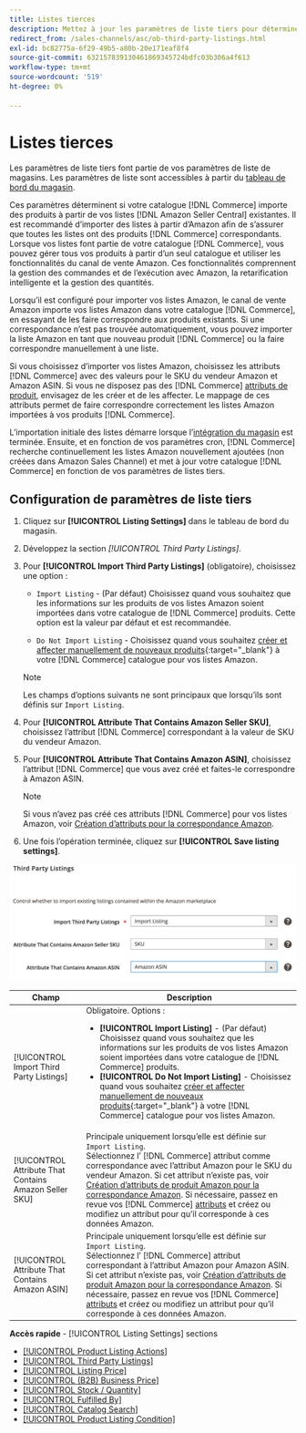 ```yaml
---
title: Listes tierces
description: Mettez à jour les paramètres de liste tiers pour déterminer si votre catalogue Commerce importe des produits à partir de vos listes Amazon Seller Central existantes.
redirect_from: /sales-channels/asc/ob-third-party-listings.html
exl-id: bc82775a-6f29-49b5-a80b-20e171eaf8f4
source-git-commit: 632157839130461869345724bdfc03b306a4f613
workflow-type: tm+mt
source-wordcount: '519'
ht-degree: 0%

---
```


# Listes tierces

Les paramètres de liste tiers font partie de vos paramètres de liste de magasins. Les paramètres de liste sont accessibles à partir du [tableau de bord du magasin](./amazon-store-dashboard.md).

Ces paramètres déterminent si votre catalogue [!DNL Commerce] importe des produits à partir de vos listes [!DNL Amazon Seller Central] existantes. Il est recommandé d’importer des listes à partir d’Amazon afin de s’assurer que toutes les listes ont des produits [!DNL Commerce] correspondants. Lorsque vos listes font partie de votre catalogue [!DNL Commerce], vous pouvez gérer tous vos produits à partir d’un seul catalogue et utiliser les fonctionnalités du canal de vente Amazon. Ces fonctionnalités comprennent la gestion des commandes et de l’exécution avec Amazon, la retarification intelligente et la gestion des quantités.

Lorsqu’il est configuré pour importer vos listes Amazon, le canal de vente Amazon importe vos listes Amazon dans votre catalogue [!DNL Commerce], en essayant de les faire correspondre aux produits existants. Si une correspondance n’est pas trouvée automatiquement, vous pouvez importer la liste Amazon en tant que nouveau produit [!DNL Commerce] ou la faire correspondre manuellement à une liste.

Si vous choisissez d’importer vos listes Amazon, choisissez les attributs [!DNL Commerce] avec des valeurs pour le SKU du vendeur Amazon et Amazon ASIN. Si vous ne disposez pas des [!DNL Commerce] [attributs de produit](./ob-creating-magento-attributes.md), envisagez de les créer et de les affecter. Le mappage de ces attributs permet de faire correspondre correctement les listes Amazon importées à vos produits [!DNL Commerce].

L’importation initiale des listes démarre lorsque l’[intégration du magasin](./store-integration.md) est terminée. Ensuite, et en fonction de vos paramètres cron, [!DNL Commerce] recherche continuellement les listes Amazon nouvellement ajoutées (non créées dans Amazon Sales Channel) et met à jour votre catalogue [!DNL Commerce] en fonction de vos paramètres de listes tiers.

## Configuration de paramètres de liste tiers

1. Cliquez sur **[!UICONTROL Listing Settings]** dans le tableau de bord du magasin.

1. Développez la section _[!UICONTROL Third Party Listings]_.

1. Pour **[!UICONTROL Import Third Party Listings]** (obligatoire), choisissez une option :

   - `Import Listing` - (Par défaut) Choisissez quand vous souhaitez que les informations sur les produits de vos listes Amazon soient importées dans votre catalogue de  [!DNL Commerce] produits. Cette option est la valeur par défaut et est recommandée.

   - `Do Not Import Listing` - Choisissez quand vous souhaitez  [créer et affecter manuellement de nouveaux produits](https://docs.magento.com/user-guide/catalog/products.html){:target=&quot;_blank&quot;} à votre  [!DNL Commerce] catalogue pour vos listes Amazon.
   >[!NOTE]
   >Les champs d’options suivants ne sont principaux que lorsqu’ils sont définis sur `Import Listing`.

1. Pour **[!UICONTROL Attribute That Contains Amazon Seller SKU]**, choisissez l’attribut [!DNL Commerce] correspondant à la valeur de SKU du vendeur Amazon.

1. Pour **[!UICONTROL Attribute That Contains Amazon ASIN]**, choisissez l’attribut [!DNL Commerce] que vous avez créé et faites-le correspondre à Amazon ASIN.

   >[!NOTE]
   >Si vous n’avez pas créé ces attributs [!DNL Commerce] pour vos listes Amazon, voir [Création d’attributs pour la correspondance Amazon](./ob-creating-magento-attributes.md).

1. Une fois l’opération terminée, cliquez sur **[!UICONTROL Save listing settings]**.

![Listes tierces](assets/amazon-third-party-listings.png)

| Champ | Description |
|---|---|
| [!UICONTROL Import Third Party Listings] | Obligatoire. Options :<ul><li>**[!UICONTROL Import Listing]** - (Par défaut) Choisissez quand vous souhaitez que les informations sur les produits de vos listes Amazon soient importées dans votre catalogue de  [!DNL Commerce] produits. </li><li>**[!UICONTROL Do Not Import Listing]** - Choisissez quand vous souhaitez  [créer et affecter manuellement de nouveaux produits](https://docs.magento.com/user-guide/catalog/products.html){:target=&quot;_blank&quot;} à votre  [!DNL Commerce] catalogue pour vos listes Amazon.</li></ul> |
| [!UICONTROL Attribute That Contains Amazon Seller SKU] | Principale uniquement lorsqu’elle est définie sur `Import Listing`.<br>Sélectionnez l’ [!DNL Commerce] attribut comme correspondance avec l’attribut Amazon pour le SKU du vendeur Amazon. Si cet attribut n’existe pas, voir [Création d’attributs de produit Amazon pour la correspondance Amazon](./ob-creating-magento-attributes.md). Si nécessaire, passez en revue vos [!DNL Commerce] [attributs](./managing-attributes.md) et créez ou modifiez un attribut pour qu’il corresponde à ces données Amazon. |
| [!UICONTROL Attribute That Contains Amazon ASIN] | Principale uniquement lorsqu’elle est définie sur `Import Listing`.<br>Sélectionnez l’ [!DNL Commerce] attribut correspondant à l’attribut Amazon pour Amazon ASIN. Si cet attribut n’existe pas, voir [Création d’attributs de produit Amazon pour la correspondance Amazon](./ob-creating-magento-attributes.md). Si nécessaire, passez en revue vos [!DNL Commerce] [attributs](./managing-attributes.md) et créez ou modifiez un attribut pour qu’il corresponde à ces données Amazon. |

**Accès rapide**  -  [!UICONTROL Listing Settings] sections

- [[!UICONTROL Product Listing Actions]](./product-listing-actions.md)
- [[!UICONTROL Third Party Listings]](./third-party-listing-settings.md)
- [[!UICONTROL Listing Price]](./listing-price.md)
- [[!UICONTROL (B2B) Business Price]](./business-pricing.md)
- [[!UICONTROL Stock / Quantity]](./stock-quantity.md)
- [[!UICONTROL Fulfilled By]](./fulfilled-by.md)
- [[!UICONTROL Catalog Search]](./catalog-search.md)
- [[!UICONTROL Product Listing Condition]](./product-listing-condition.md)
